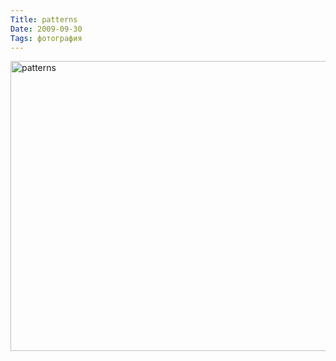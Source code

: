 ```yaml
---
Title: patterns
Date: 2009-09-30
Tags: фотография
---
```


<div class="text"><p><a href="http://www.flickr.com/photos/alexeypegov/3968135463/" title="patterns by a-pegov, on Flickr"><img src="http://farm4.static.flickr.com/3442/3968135463_afb3f77f70_o.jpg" width="700" height="464" alt="patterns" /></a></p></div>